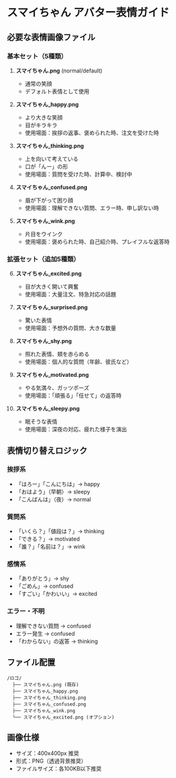 # スマイちゃん アバター表情ガイド

## 必要な表情画像ファイル

### 基本セット（5種類）
1. **スマイちゃん.png** (normal/default)
   - 通常の笑顔
   - デフォルト表情として使用

2. **スマイちゃん_happy.png**
   - より大きな笑顔
   - 目がキラキラ
   - 使用場面：挨拶の返事、褒められた時、注文を受けた時

3. **スマイちゃん_thinking.png**
   - 上を向いて考えている
   - 口が「んー」の形
   - 使用場面：質問を受けた時、計算中、検討中

4. **スマイちゃん_confused.png**
   - 眉が下がって困り顔
   - 使用場面：理解できない質問、エラー時、申し訳ない時

5. **スマイちゃん_wink.png**
   - 片目をウインク
   - 使用場面：褒められた時、自己紹介時、プレイフルな返答時

### 拡張セット（追加5種類）
6. **スマイちゃん_excited.png**
   - 目が大きく開いて興奮
   - 使用場面：大量注文、特急対応の話題

7. **スマイちゃん_surprised.png**
   - 驚いた表情
   - 使用場面：予想外の質問、大きな数量

8. **スマイちゃん_shy.png**
   - 照れた表情、頬を赤らめる
   - 使用場面：個人的な質問（年齢、彼氏など）

9. **スマイちゃん_motivated.png**
   - やる気満々、ガッツポーズ
   - 使用場面：「頑張る」「任せて」の返答時

10. **スマイちゃん_sleepy.png**
    - 眠そうな表情
    - 使用場面：深夜の対応、疲れた様子を演出

## 表情切り替えロジック

### 挨拶系
- 「はろー」「こんにちは」→ happy
- 「おはよう」（早朝）→ sleepy
- 「こんばんは」（夜）→ normal

### 質問系
- 「いくら？」「値段は？」→ thinking
- 「できる？」→ motivated
- 「誰？」「名前は？」→ wink

### 感情系
- 「ありがとう」→ shy
- 「ごめん」→ confused
- 「すごい」「かわいい」→ excited

### エラー・不明
- 理解できない質問 → confused
- エラー発生 → confused
- 「わからない」の返答 → thinking

## ファイル配置
```
/ロゴ/
  ├── スマイちゃん.png (既存)
  ├── スマイちゃん_happy.png
  ├── スマイちゃん_thinking.png
  ├── スマイちゃん_confused.png
  ├── スマイちゃん_wink.png
  └── スマイちゃん_excited.png (オプション)
```

## 画像仕様
- サイズ：400x400px 推奨
- 形式：PNG（透過背景推奨）
- ファイルサイズ：各100KB以下推奨